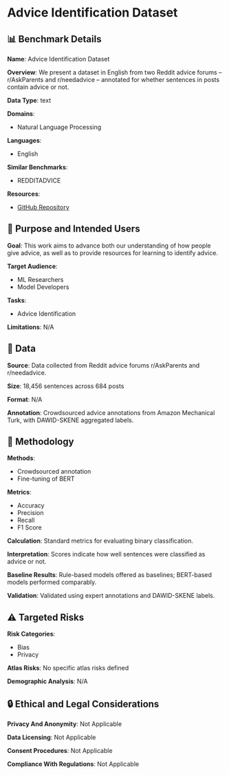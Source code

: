 # Advice Identification Dataset

## 📊 Benchmark Details

**Name**: Advice Identification Dataset

**Overview**: We present a dataset in English from two Reddit advice forums – r/AskParents and r/needadvice – annotated for whether sentences in posts contain advice or not.

**Data Type**: text

**Domains**:
- Natural Language Processing

**Languages**:
- English

**Similar Benchmarks**:
- REDDITADVICE

**Resources**:
- [GitHub Repository](https://github.com/venkatasg/Advice-EMNLP2020)

## 🎯 Purpose and Intended Users

**Goal**: This work aims to advance both our understanding of how people give advice, as well as to provide resources for learning to identify advice.

**Target Audience**:
- ML Researchers
- Model Developers

**Tasks**:
- Advice Identification

**Limitations**: N/A

## 💾 Data

**Source**: Data collected from Reddit advice forums r/AskParents and r/needadvice.

**Size**: 18,456 sentences across 684 posts

**Format**: N/A

**Annotation**: Crowdsourced advice annotations from Amazon Mechanical Turk, with DAWID-SKENE aggregated labels.

## 🔬 Methodology

**Methods**:
- Crowdsourced annotation
- Fine-tuning of BERT

**Metrics**:
- Accuracy
- Precision
- Recall
- F1 Score

**Calculation**: Standard metrics for evaluating binary classification.

**Interpretation**: Scores indicate how well sentences were classified as advice or not.

**Baseline Results**: Rule-based models offered as baselines; BERT-based models performed comparably.

**Validation**: Validated using expert annotations and DAWID-SKENE labels.

## ⚠️ Targeted Risks

**Risk Categories**:
- Bias
- Privacy

**Atlas Risks**:
No specific atlas risks defined

**Demographic Analysis**: N/A

## 🔒 Ethical and Legal Considerations

**Privacy And Anonymity**: Not Applicable

**Data Licensing**: Not Applicable

**Consent Procedures**: Not Applicable

**Compliance With Regulations**: Not Applicable
